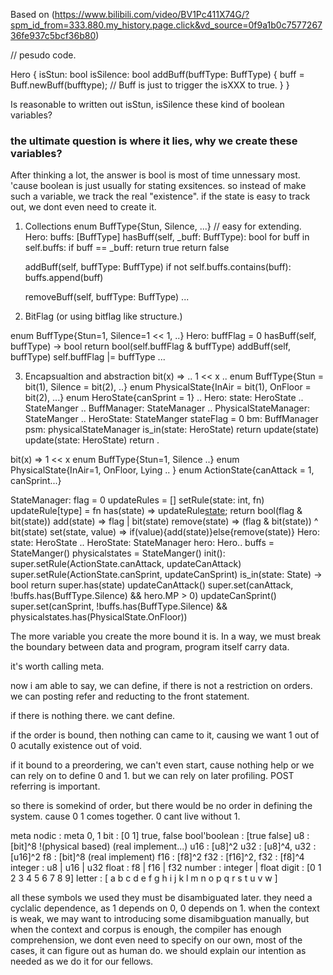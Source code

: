 Based on (https://www.bilibili.com/video/BV1Pc411X74G/?spm_id_from=333.880.my_history.page.click&vd_source=0f9a1b0c757726736fe937c5bcf36b80)

// pesudo code.

Hero {
    isStun: bool
    isSilence: bool
    addBuff(buffType: BuffType) {
        buff = Buff.newBuff(bufftype); // Buff is just to trigger the isXXX to true.
    }
}

Is reasonable to written out isStun, isSilence these kind of boolean variables?
### the ultimate question is where it lies, why we create these variables?


After thinking a lot, the answer is bool is most of time unnessary most. 'cause boolean is just 
usually for stating exsitences. so instead of make such a variable, we track the real "existence".
if the state is easy to track out, we dont even need to create it.

1. Collections
enum BuffType{Stun, Silence, ...} // easy for extending.
Hero:
    buffs: [BuffType]
    hasBuff(self, _buff: BuffType): bool
        for buff in self.buffs:
            if buff == _buff:
                return true
        return false

    addBuff(self, buffType: BuffType) 
        if not self.buffs.contains(buff):
            buffs.append(buff)
    
    removeBuff(self, buffType: BuffType)
    ...


2. BitFlag (or using bitflag like structure.)

enum BuffType{Stun=1, Silence=1 << 1, ..}
Hero:
    buffFlag = 0
    hasBuff(self, buffType) -> bool
        return bool(self.buffFlag & buffType)
    addBuff(self, buffType)
        self.buffFlag |= buffType
    ...

3. Encapsualtion and abstraction
bit(x) => .. 1 << x ..
enum BuffType{Stun = bit(1), Silence = bit(2), ..}
enum PhysicalState{InAir = bit(1), OnFloor = bit(2), ...}
enum HeroState{canSprint = 1}
..
Hero:
    state: HeroState
    ..
StateManger ..
BuffManager: StateManager ..
PhysicalStateManager: StateManger ..
HeroState: StateManger
    stateFlag = 0
    bm: BuffManager
    psm: physicalStateManager
    is_in(state: HeroState)
        return update(state)
    update(state: HeroState)
        return .


bit(x) => 1 << x
enum BuffType{Stun=1, Silence ..}
enum PhysicalState{InAir=1, OnFloor, Lying .. }
enum ActionState{canAttack = 1, canSprint...}

StateManager:
    flag = 0
    updateRules = []
    setRule(state: int, fn)
        updateRule[type] = fn
    has(state) => updateRule[state](); return bool(flag & bit(state))
    add(state) => flag | bit(state)
    remove(state) => (flag & bit(state)) ^ bit(state)
    set(state, value) => if(value){add(state)}else{remove(state)}
Hero:
    state: HeroState
    ..
HeroState: StateManager
    hero: Hero..
    buffs = StateManger()
    physicalstates = StateManger()
    init():
        super.setRule(ActionState.canAttack, updateCanAttack)
        super.setRule(ActionState.canSprint, updateCanSprint)
    is_in(state: State) -> bool
        return super.has(state)
    updateCanAttack()
        super.set(canAttack, !buffs.has(BuffType.Silence) && hero.MP > 0)
    updateCanSprint()
        super.set(canSprint, !buffs.has(BuffType.Silence) && physicalstates.has(PhysicalState.OnFloor))
    
    
The more variable you create the more bound it is.
In a way, we must break the boundary between data and program, program itself
carry data.

it's worth calling meta.

now i am able to say, we can define, if there is not a restriction on orders.
we can posting refer and reducting to the front statement.

if there is nothing there.
we cant define.

if the order is bound, then nothing can came to it, causing we want 1 out of 0
acutally existence out of void.

if it bound to a preordering, we can't even start, cause nothing help or we can rely on
to define 0 and 1.
but we can rely on later profiling. POST referring is important.

so there is somekind of order, but there would be no order in defining the system.
cause 0 1 comes together. 0 cant live without 1.

meta
nodic : meta
0, 1
bit : [0 1]
true, false
bool'boolean : [true false]
u8 : [bit]^8
    !(physical based)
    (real implement...)
u16 : [u8]^2
u32 : [u8]^4, u32 : [u16]^2
f8 : [bit]^8
    (real implement)
f16 : [f8]^2
f32 : [f16]^2, f32 : [f8]^4
integer : u8 | u16 | u32
float : f8 | f16 | f32
number : integer | float
digit : [0 1 2 3 4 5 6 7 8 9]
letter : [
    a b c d e f g 
    h i j k l m n
    o p q   r s t
    u v w 
]  

all these symbols we used they must be disambiguated later. they need a cyclalic
dependence, as 1 depends on 0, 0 depends on 1.
when the context is weak, we may want to introducing some disamibguation manually,
but when the context and corpus is enough, the compiler has enough comprehension,
we dont even need to specify on our own, most of the cases, it can figure out as 
human do. we should explain our intention as needed as we do it for our fellows.

